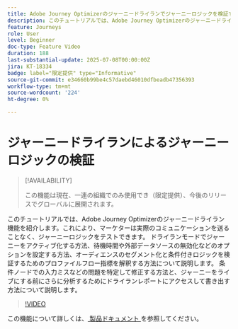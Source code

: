 ```yaml
---
title: Adobe Journey Optimizerのジャーニードライランでジャーニーロジックを検証する
description: このチュートリアルでは、Adobe Journey Optimizerのジャーニードライラン機能を紹介します。これにより、マーケターは実際のコミュニケーションを送ることなく、ジャーニーロジックをテストできます。 ドライランモードでジャーニーをアクティブ化する方法、待機時間や外部データソースの無効化などのオプションを設定する方法、オーディエンスのセグメント化と条件付きロジックを検証するためのプロファイルフロー指標を解釈する方法について説明します。 条件ノードでの入力ミスなどの問題を特定して修正する方法と、ジャーニーをライブにする前にさらに分析するためにドライランレポートにアクセスして書き出す方法について説明します。
feature: Journeys
role: User
level: Beginner
doc-type: Feature Video
duration: 188
last-substantial-update: 2025-07-08T00:00:00Z
jira: KT-18334
badge: label="限定提供" type="Informative"
source-git-commit: e34660b99be4c57daebd46010dfbeadb47356393
workflow-type: tm+mt
source-wordcount: '224'
ht-degree: 0%

---
```



# ジャーニードライランによるジャーニーロジックの検証

>[!AVAILABILITY]
>
>この機能は現在、一連の組織でのみ使用でき（限定提供）、今後のリリースでグローバルに展開されます。

このチュートリアルでは、Adobe Journey Optimizerのジャーニードライラン機能を紹介します。これにより、マーケターは実際のコミュニケーションを送ることなく、ジャーニーロジックをテストできます。 ドライランモードでジャーニーをアクティブ化する方法、待機時間や外部データソースの無効化などのオプションを設定する方法、オーディエンスのセグメント化と条件付きロジックを検証するためのプロファイルフロー指標を解釈する方法について説明します。 条件ノードでの入力ミスなどの問題を特定して修正する方法と、ジャーニーをライブにする前にさらに分析するためにドライランレポートにアクセスして書き出す方法について説明します。

>[!VIDEO](https://video.tv.adobe.com/v/3464683/?learn=on&enablevpops&captions=jpn)

この機能について詳しくは、[ 製品ドキュメント ](https://experienceleague.adobe.com/ja/docs/journey-optimizer/using/orchestrate-journeys/create-journey/journey-dry-run) を参照してください。
